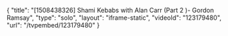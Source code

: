 {
    "title": "[1508438326] Shami Kebabs with Alan Carr (Part 2 )- Gordon Ramsay",
    "type": "solo",
    "layout": "iframe-static",
    "videoId": "123179480",
    "url": "\/tvpembed\/123179480"
}